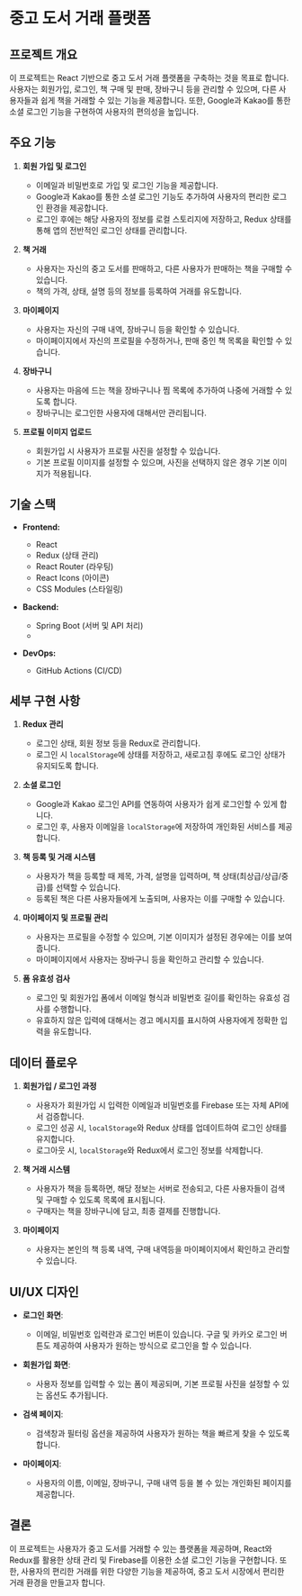 # 중고 도서 거래 플랫폼

## 프로젝트 개요

이 프로젝트는 React 기반으로 중고 도서 거래 플랫폼을 구축하는 것을 목표로 합니다. 사용자는 회원가입, 로그인, 책 구매 및 판매, 장바구니 등을 관리할 수 있으며, 다른 사용자들과 쉽게 책을 거래할 수 있는 기능을 제공합니다. 또한, Google과 Kakao를 통한 소셜 로그인 기능을 구현하여 사용자의 편의성을 높입니다.

## 주요 기능

1. **회원 가입 및 로그인**
   - 이메일과 비밀번호로 가입 및 로그인 기능을 제공합니다.
   - Google과 Kakao를 통한 소셜 로그인 기능도 추가하여 사용자의 편리한 로그인 환경을 제공합니다.
   - 로그인 후에는 해당 사용자의 정보를 로컬 스토리지에 저장하고, Redux 상태를 통해 앱의 전반적인 로그인 상태를 관리합니다.

2. **책 거래**
   - 사용자는 자신의 중고 도서를 판매하고, 다른 사용자가 판매하는 책을 구매할 수 있습니다.
   - 책의 가격, 상태, 설명 등의 정보를 등록하여 거래를 유도합니다.

3. **마이페이지**
   - 사용자는 자신의 구매 내역, 장바구니 등을 확인할 수 있습니다.
   - 마이페이지에서 자신의 프로필을 수정하거나, 판매 중인 책 목록을 확인할 수 있습니다.

4. **장바구니**
   - 사용자는 마음에 드는 책을 장바구니나 찜 목록에 추가하여 나중에 거래할 수 있도록 합니다.
   - 장바구니는 로그인한 사용자에 대해서만 관리됩니다.

5. **프로필 이미지 업로드**
   - 회원가입 시 사용자가 프로필 사진을 설정할 수 있습니다.
   - 기본 프로필 이미지를 설정할 수 있으며, 사진을 선택하지 않은 경우 기본 이미지가 적용됩니다.

## 기술 스택

- **Frontend:**
  - React
  - Redux (상태 관리)
  - React Router (라우팅)
  - React Icons (아이콘)
  - CSS Modules (스타일링)

- **Backend:**
  - Spring Boot (서버 및 API 처리)
  - 
- **DevOps:**
  - GitHub Actions (CI/CD)

## 세부 구현 사항

1. **Redux 관리**
   - 로그인 상태, 회원 정보 등을 Redux로 관리합니다.  
   - 로그인 시 `localStorage`에 상태를 저장하고, 새로고침 후에도 로그인 상태가 유지되도록 합니다.

2. **소셜 로그인**
   - Google과 Kakao 로그인 API를 연동하여 사용자가 쉽게 로그인할 수 있게 합니다.
   - 로그인 후, 사용자 이메일을 `localStorage`에 저장하여 개인화된 서비스를 제공합니다.

3. **책 등록 및 거래 시스템**
   - 사용자가 책을 등록할 때 제목, 가격, 설명을 입력하며, 책 상태(최상급/상급/중급)를 선택할 수 있습니다.
   - 등록된 책은 다른 사용자들에게 노출되며, 사용자는 이를 구매할 수 있습니다.

4. **마이페이지 및 프로필 관리**
   - 사용자는 프로필을 수정할 수 있으며, 기본 이미지가 설정된 경우에는 이를 보여줍니다.
   - 마이페이지에서 사용자는 장바구니 등을 확인하고 관리할 수 있습니다.

5. **폼 유효성 검사**
   - 로그인 및 회원가입 폼에서 이메일 형식과 비밀번호 길이를 확인하는 유효성 검사를 수행합니다.
   - 유효하지 않은 입력에 대해서는 경고 메시지를 표시하여 사용자에게 정확한 입력을 유도합니다.


## 데이터 플로우

1. **회원가입 / 로그인 과정**
   - 사용자가 회원가입 시 입력한 이메일과 비밀번호를 Firebase 또는 자체 API에서 검증합니다.
   - 로그인 성공 시, `localStorage`와 Redux 상태를 업데이트하여 로그인 상태를 유지합니다.
   - 로그아웃 시, `localStorage`와 Redux에서 로그인 정보를 삭제합니다.

2. **책 거래 시스템**
   - 사용자가 책을 등록하면, 해당 정보는 서버로 전송되고, 다른 사용자들이 검색 및 구매할 수 있도록 목록에 표시됩니다.
   - 구매자는 책을 장바구니에 담고, 최종 결제를 진행합니다.

3. **마이페이지**
   - 사용자는 본인의 책 등록 내역, 구매 내역등을 마이페이지에서 확인하고 관리할 수 있습니다.

## UI/UX 디자인

- **로그인 화면**:  
  - 이메일, 비밀번호 입력란과 로그인 버튼이 있습니다. 구글 및 카카오 로그인 버튼도 제공하여 사용자가 원하는 방식으로 로그인을 할 수 있습니다.

- **회원가입 화면**:  
  - 사용자 정보를 입력할 수 있는 폼이 제공되며, 기본 프로필 사진을 설정할 수 있는 옵션도 추가됩니다.

- **검색 페이지**:  
  - 검색창과 필터링 옵션을 제공하여 사용자가 원하는 책을 빠르게 찾을 수 있도록 합니다.

- **마이페이지**:  
  - 사용자의 이름, 이메일, 장바구니, 구매 내역 등을 볼 수 있는 개인화된 페이지를 제공합니다.


## 결론

이 프로젝트는 사용자가 중고 도서를 거래할 수 있는 플랫폼을 제공하며, React와 Redux를 활용한 상태 관리 및 Firebase를 이용한 소셜 로그인 기능을 구현합니다. 또한, 사용자의 편리한 거래를 위한 다양한 기능을 제공하여, 중고 도서 시장에서 편리한 거래 환경을 만들고자 합니다.
